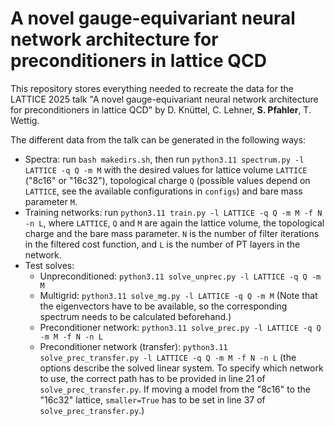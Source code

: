 # A novel gauge-equivariant neural network architecture for preconditioners in lattice QCD

This repository stores everything needed to recreate the data for the LATTICE 2025 talk "A novel gauge-equivariant neural network architecture for preconditioners in lattice QCD" by D. Knüttel, C. Lehner, **S. Pfahler**, T. Wettig.

The different data from the talk can be generated in the following ways:
- Spectra: run `bash makedirs.sh`, then run `python3.11 spectrum.py -l LATTICE -q Q -m M` with the desired values for lattice volume `LATTICE` ("8c16" or "16c32"), topological charge `Q` (possible values depend on `LATTICE`, see the available configurations in `configs`) and bare mass parameter `M`.
- Training networks: run `python3.11 train.py -l LATTICE -q Q -m M -f N -n L`, where `LATTICE`, `Q` and `M` are again the lattice volume, the topological charge and the bare mass parameter. `N` is the number of filter iterations in the filtered cost function, and `L` is the number of PT layers in the network.
- Test solves:
    - Unpreconditioned: `python3.11 solve_unprec.py -l LATTICE -q Q -m M`
    - Multigrid: `python3.11 solve_mg.py -l LATTICE -q Q -m M` (Note that the eigenvectors have to be available, so the corresponding spectrum needs to be calculated beforehand.)
    - Preconditioner network: `python3.11 solve_prec.py -l LATTICE -q Q -m M -f N -n L`
    - Preconditioner network (transfer): `python3.11 solve_prec_transfer.py -l LATTICE -q Q -m M -f N -n L` (the options describe the solved linear system. To specify which network to use, the correct path has to be provided in line 21 of `solve_prec_transfer.py`. If moving a model from the "8c16" to the "16c32" lattice, `smaller=True` has to be set in line 37 of `solve_prec_transfer.py`.)

